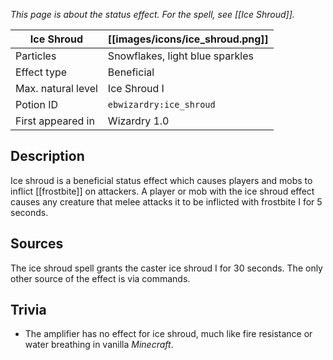 _This page is about the status effect. For the spell, see [[Ice Shroud]]._

| Ice Shroud | [[images/icons/ice_shroud.png]] |
| --- | --- |
| Particles | Snowflakes, light blue sparkles |
| Effect type | Beneficial |
| Max. natural level | Ice Shroud I |
| Potion ID | `ebwizardry:ice_shroud` |
| First appeared in | Wizardry 1.0 |

## Description
Ice shroud is a beneficial status effect which causes players and mobs to inflict [[frostbite]] on attackers. A player or mob with the ice shroud effect causes any creature that melee attacks it to be inflicted with frostbite I for 5 seconds.

## Sources
The ice shroud spell grants the caster ice shroud I for 30 seconds. The only other source of the effect is via commands.

## Trivia
- The amplifier has no effect for ice shroud, much like fire resistance or water breathing in vanilla _Minecraft_.